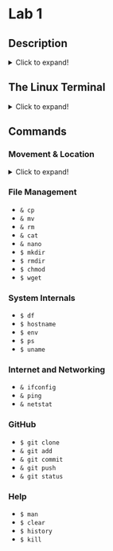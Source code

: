 # Lab 1
## Description
<details>
  <summary>Click to expand!</summary>
  
**Lab 1:** The purpose of Lab 1 is to familiarize oneself with common terminal commands for Linux-based systems. Roughly based on the following list of commands.
![image](https://user-images.githubusercontent.com/43688127/159589275-6f8833fc-fec4-4c1e-b83e-55be10f40290.png)
</details>

## The Linux Terminal
<details>
  <summary>Click to expand!</summary>
  
The Linux terminal (or Linux command line) is a textual representation of your basic computer file system. The entire computer could be controlled using text     commands sent through the terminal. **Commands** are small phrases, words, or characters that can be entered into the terminal to perform a specific action like moving files, changing directories, or deleting folders. Anything that isn't a part of the command is called an **argument** and serves as a modifier to the original command.  <br>

There are plenty of terminal tutorials on the internet. Here are a couple:  <br>
[opensource.com](https://opensource.com/article/21/8/linux-terminal#:~:text=The%20Linux%20terminal%20is%20a,the%20most%20efficient%20method%20available.)  <br>
[ubuntu.com](https://ubuntu.com/tutorials/command-line-for-beginners#1-overview)  <br>
[Ryans Tutorials](https://ryanstutorials.net/linuxtutorial/#structure)  <br>
</details>

## Commands
### Movement & Location
<details>
  <summary>Click to expand!</summary>
  
- `$ ls`  <br>
This command lists all of the files in your current directory. It's really useful since it can give a ton of other important information like file sizes, subdirectories, and hidden files.  <br>
![image](https://user-images.githubusercontent.com/43688127/159590129-17818d4a-dbb2-4422-8c57-ec7067b22725.png)  <br>
This command can be modified with the following arguments for some cool and useful outputs:  <br>
    1. `$ ls -a` lists all files including hidden files  <br>
    2. `$ ls -F` lists files while including file types by putting different characters after the filename ('/' for directories and '\*' for executables)  <br>
    3. `$ ls -l` lists files vertically and includes important information in each column (starting from left to right)  <br>
    &nbsp;&nbsp;&nbsp;&nbsp;- **First column** gives file type and permissions  <br>
    &nbsp;&nbsp;&nbsp;&nbsp;- **Second column** gives the number of links to a file  <br>
    &nbsp;&nbsp;&nbsp;&nbsp;- **Third column** gives the name of the user who owns the file  <br>
    &nbsp;&nbsp;&nbsp;&nbsp;- **Fourth column** gives the name of the Unix group of users who own the file  <br>
    &nbsp;&nbsp;&nbsp;&nbsp;- **Fifth column** gives the size of the file in bytes  <br>
    &nbsp;&nbsp;&nbsp;&nbsp;- **Sixth column - Eigth column** give the month, day, and year or time respectively of when the file was last edited  <br>
    &nbsp;&nbsp;&nbsp;&nbsp;- **Ninth column** gives the name of the file  <br>
    4. `$ ls -R` gives a recursive listing of the directory (lists stuff in subdirectories)  <br>
    5. `$ ls -t` lists files using the time they were last edited (newest first)  <br>
    6. `$ ls -r` lists files in the reverse order that they would originally be listed in  <br>
- `& cd`  <br>
This command lets you travel into or out of directories depending on the argument that you specify. It's basically your tool to move around in the Linux terminal. Usually, you would use this after using `$ ls` to locate a specific directory. In the below example, I used `$ ls` to find the asm directory and then used the `$ cd` command to travel inside the asm directory.  <br>
![image](https://user-images.githubusercontent.com/43688127/159594750-f34f81ee-90f2-4495-bc4d-1b5f7fff227d.png)  <br>
This command can be modified with the following arguments to change where you end up:  <br>
    1. `& cd directory_name` places you inside the directory you specified in 'directory_name' (must be within the current directory).   <br>
        *Note: Linux is case-sensitive!*  <br>
    2. `& cd /new/file_path/directory` places you inside the directory you specified in the filepath '/new/file_path/directory'. This allows you to travel to a directory that isn't directly located in your current directory, and the filepath specified is known as an **absolute or full path**  <br>
    2. `& cd..` moves you one directory back  <br>
    3. `& cd` takes you straight to the home folder  <br>
    4. `& cd -` takes you to your previous directory  <br>
- `& pwd`  <br>
This command tells you where you are in the system. It outputs your current absolute path.  <br>
![image](https://user-images.githubusercontent.com/43688127/159595125-fbb9ad85-ea1b-49ba-814f-93b75f2089a3.png)  <br>
- `& locate`  <br>
- `& find`  <br>
</details>

### File Management
- `& cp`
- `& mv`
- `& rm`
- `& cat`
- `& nano`
- `$ mkdir`
- `$ rmdir`
- `$ chmod`
- `$ wget`
### System Internals
- `$ df`
- `$ hostname`
- `$ env`
- `$ ps`
- `$ uname`
### Internet and Networking
- `& ifconfig`
- `& ping`
- `& netstat`
### GitHub
- `$ git clone`
- `& git add`
- `& git commit`
- `& git push`
- `& git status`
### Help
- `$ man`
- `$ clear`
- `$ history`
- `$ kill`

